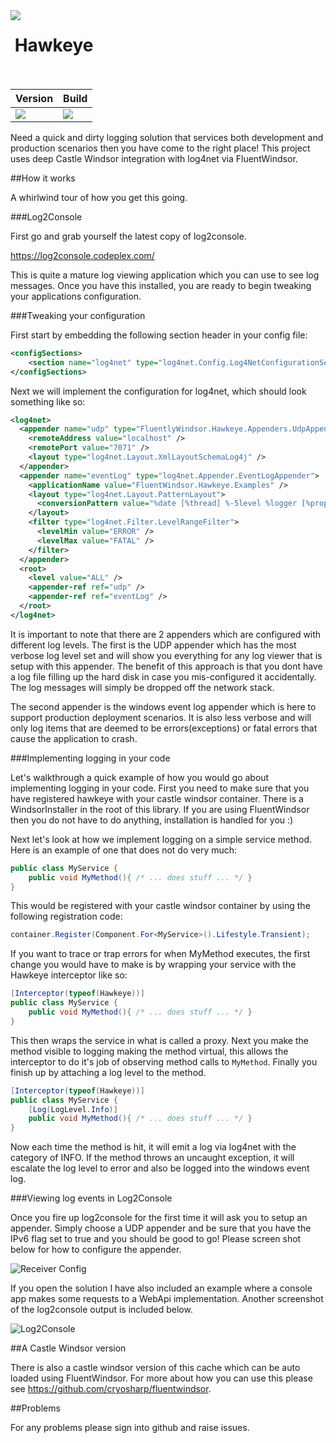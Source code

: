 <img align="left" src="https://avatars0.githubusercontent.com/u/7360948?v=3" />

&nbsp;Hawkeye<br /><br />
=============

| Version | Build |
|---------|---------|
|  <a href= "https://www.nuget.org/packages/Hawkeye.Windsor/"><img src="https://img.shields.io/nuget/v/FluentWindsor.svg" /></a> |  <a href= "https://ci.appveyor.com/project/fir3pho3nixx/fluentwindsor"><img src="https://ci.appveyor.com/api/projects/status/8nj9cgfnw9spqbpr/branch/master?svg=true" /></a> |

Need a quick and dirty logging solution that services both development and production scenarios then you have come to the right place!
This project uses deep Castle Windsor integration with log4net via FluentWindsor.

##How it works

A whirlwind tour of how you get this going.

###Log2Console

First go and grab yourself the latest copy of log2console.

https://log2console.codeplex.com/

This is quite a mature log viewing application which you can use to see log messages. Once you have this installed, you are ready to
begin tweaking your applications configuration.

###Tweaking your configuration

First start by embedding the following section header in your config file:

``` xml
<configSections>
	<section name="log4net" type="log4net.Config.Log4NetConfigurationSectionHandler, log4net" />
</configSections>
```

Next we will implement the configuration for log4net, which should look something like so:

``` xml
<log4net>
  <appender name="udp" type="FluentlyWindsor.Hawkeye.Appenders.UdpAppender, FluentWindsor.Hawkeye">
    <remoteAddress value="localhost" />
    <remotePort value="7071" />
    <layout type="log4net.Layout.XmlLayoutSchemaLog4j" />
  </appender>
  <appender name="eventLog" type="log4net.Appender.EventLogAppender">
    <applicationName value="FluentWindsor.Hawkeye.Examples" />
    <layout type="log4net.Layout.PatternLayout">
      <conversionPattern value="%date [%thread] %-5level %logger [%property{NDC}] - %message%newline" />
    </layout>
    <filter type="log4net.Filter.LevelRangeFilter">
      <levelMin value="ERROR" />
      <levelMax value="FATAL" />
    </filter>
  </appender>
  <root>
    <level value="ALL" />
    <appender-ref ref="udp" />
    <appender-ref ref="eventLog" />
  </root>
</log4net>
```

It is important to note that there are 2 appenders which are configured with different log levels. The first is the UDP appender
which has the most verbose log level set and will show you everything for any log viewer that is setup with this appender. The 
benefit of this approach is that you dont have a log file filling up the hard disk in case you mis-configured it accidentally. The 
log messages will simply be dropped off the network stack. 

The second appender is the windows event log appender which is here to support production deployment scenarios. It is also less verbose
and will only log items that are deemed to be errors(exceptions) or fatal errors that cause the application to crash.

###Implementing logging in your code

Let's walkthrough a quick example of how you would go about implementing logging in your code. First you need to make sure that you 
have registered hawkeye with your castle windsor container. There is a WindsorInstaller in the root of this library. If you are 
using FluentWindsor then you do not have to do anything, installation is handled for you :)

Next let's look at how we implement logging on a simple service method. Here is an example of one that does not do very much: 

``` csharp
public class MyService {
	public void MyMethod(){ /* ... does stuff ... */ }
}
```

This would be registered with your castle windsor container by using the following registration code: 

``` csharp
container.Register(Component.For<MyService>().Lifestyle.Transient);
```

If you want to trace or trap errors for when MyMethod executes, the first change you would have to make is
by wrapping your service with the Hawkeye interceptor like so:

``` csharp
[Interceptor(typeof(Hawkeye))]
public class MyService {
	public void MyMethod(){ /* ... does stuff ... */ }
}
```

This then wraps the service in what is called a proxy. Next you make the method visible to logging making the method virtual, this
allows the interceptor to do it's job of observing method calls to `MyMethod`. Finally you finish up by attaching a log level to 
the method. 

``` csharp
[Interceptor(typeof(Hawkeye))]
public class MyService {
	[Log(LogLevel.Info)]
	public void MyMethod(){ /* ... does stuff ... */ }
}
```

Now each time the method is hit, it will emit a log via log4net with the category of INFO. If the method throws an uncaught exception, 
it will escalate the log level to error and also be logged into the windows event log. 

###Viewing log events in Log2Console

Once you fire up log2console for the first time it will ask you to setup an appender. Simply choose a UDP appender and be sure that 
you have the IPv6 flag set to true and you should be good to go! Please screen shot below for how to configure the appender. 

![Receiver Config](https://raw.githubusercontent.com/cryosharp/fluentwindsor/master/Images/log2console-receiver.png "Receiver Config")

If you open the solution I have also included an example where a console app makes some requests to a WebApi implementation. Another
screenshot of the log2console output is included below. 

![Log2Console](https://raw.githubusercontent.com/cryosharp/fluentwindsor/master/Images/log2console.png "Log2Console")

##A Castle Windsor version

There is also a castle windsor version of this cache which can be auto loaded using FluentWindsor. For more about how you can use
this please see https://github.com/cryosharp/fluentwindsor.

##Problems

For any problems please sign into github and raise issues.


